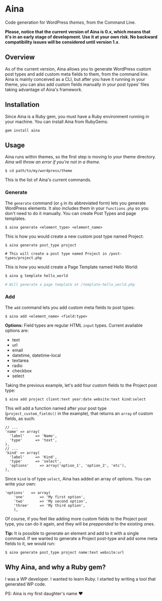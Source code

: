 Aina
=====

Code generation for WordPress *themes*, from the Command Line.

**Please, notice that the current version of Aina is 0.x, which means that it's in an early stage of development. Use it at your own risk. No backward compatibility issues will be considered until version 1.x**.

## Overview
As of the current version, Aina allows you to generate WordPress custom post types and add custom meta fields to them, from the command line. Aina is mainly conceived as a CLI, but after you have it running in your theme, you can also add custom fields manually in your post types' files taking advantage of Aina's framework.

## Installation
Since Aina is a Ruby gem, you must have a Ruby environment running in your machine. You can install Aina from RubyGems:

`gem install aina`

## Usage
Aina runs within themes, so the first step is moving to your theme directory. *Aina will throw an error if you're not in a theme*.

`$ cd path/to/my/wordpress/theme`

This is the list of Aina's current commands.

### Generate
The `generate` command (or `g` in its abbreviated form) lets you generate
WordPress elements. It also includes them in your `functions.php` so you don't
need to do it manually. You can create Post Types and page templates.

`$ aina generate <element_type> <element_name>`

This is how you would create a new custom post type named Project:

```
$ aina generate post_type project

# This will create a post type named Project in /post-types/project.php
```

This is how you would create a Page Template named Hello World:

```bash
$ aina g template hello_world

# Will generate a page template at /template-hello_world.php
```

### Add
The `add` command lets you add custom meta fields to post types:

`$ aina add <element_name> <field:type>`

**Options:** Field types are regular HTML `input` types. Current available options are:

- text
- url
- email
- datetime, datetime-local
- textarea
- radio
- checkbox
- select

Taking the previous example, let's add four custom fields to the Project post type:

`$ aina add project client:text year:date website:text kind:select`

This will add a function named after your post type (`project_custom_fields()` in the example), that returns an `array` of custom fields, as such:

```
// ...
'name' => array(
  'label'     => 'Name',
  'type'      => 'text',
),
// ...
'kind' => array(
  'label'     => 'Kind',
  'type'      => 'select',
  'options'		=> array('option_1', 'option_2', 'etc'),
),
```

Since `kind` is of type `select`, Aina has added an array of options. You can write your own:

```
'options' 	=> array(
	'one' 		=> 'My first option',
	'two' 		=> 'My second option',
	'three' 	=> 'My third option',
	),
```

Of course, if you feel like adding more custom fields to the Project post type, you can do it again, and they will be *preppended* to the existing ones.

**Tip:** It is possible to generate an element and add to it with a single command. If we wanted to generate a Project post-type and add some meta fields to it, we would run:

`$ aina generate post_type project name:text website:url`

## Why Aina, and why a Ruby gem?

I was a WP developer. I wanted to learn Ruby. I started by writing a tool that
generated WP code.

PS: Aina is my first daughter's name :heart:

